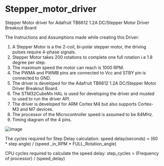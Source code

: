 # Stepper_motor_driver
Stepper Motor driver for Adafruit TB6612 1.2A DC/Stepper Motor Driver Breakout Board


The Instructions and Assumptions made while creating this Driver:
1. A Stepper Motor is a the 2-coil, bi-polar stepper motor, the driving pulses require 4-phase signals.
2. Stepper Motor takes 200 rotations to complete one full rotation i.e 1.8 degree per step.
3. The maximum speed the motor can reach is 1000 RPM.
4. The PWMA and PWMB pins are connected to Vcc and STBY pin is connected to GND.
5. The driver is developed for the Adafruit TB6612 1.2A DC/Stepper Motor Driver Breakout Board.
6. The STM32CubeMx HAL is used for developing the driver and musted to used to run the driver API.
7. The driver is developed for ARM Cortex M4 but also supports Cortex-M3 and M7 devices.
8. The processor of the Microcontroller speed is assumed to be 84MHz.
9. Timing diagram of the 4 pins.

![image](https://user-images.githubusercontent.com/90426334/132776054-18f89078-9daa-4ae4-9b74-e2cd8d63447f.png)

The cycles required for Step Delay calculation:
speed delay(seconds) = (60 * step angle) / (speed _in_RPM * FULL_Rotation_angle)

CPU cycles required to calculate the speed delay:
step_cycles = (Frequency of processor) / (speed_delay)
